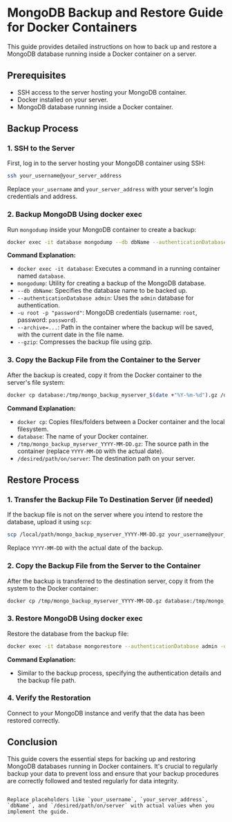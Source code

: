 # MongoDB Backup and Restore Guide for Docker Containers

This guide provides detailed instructions on how to back up and restore a MongoDB database running inside a Docker container on a server.

## Prerequisites

- SSH access to the server hosting your MongoDB container.
- Docker installed on your server.
- MongoDB database running inside a Docker container.

## Backup Process

### 1. SSH to the Server

First, log in to the server hosting your MongoDB container using SSH:

```bash
ssh your_username@your_server_address
```

Replace `your_username` and `your_server_address` with your server's login credentials and address.

### 2. Backup MongoDB Using docker exec

Run `mongodump` inside your MongoDB container to create a backup:

```bash
docker exec -it database mongodump --db dbName --authenticationDatabase admin -u root -p "password" --archive=/tmp/mongo_backup_myserver_$(date +"%Y-%m-%d").gz --gzip
```

**Command Explanation:**

- `docker exec -it database`: Executes a command in a running container named `database`.
- `mongodump`: Utility for creating a backup of the MongoDB database.
- `--db dbName`: Specifies the database name to be backed up.
- `--authenticationDatabase admin`: Uses the `admin` database for authentication.
- `-u root -p "password"`: MongoDB credentials (username: `root`, password: `password`).
- `--archive=...`: Path in the container where the backup will be saved, with the current date in the file name.
- `--gzip`: Compresses the backup file using gzip.

### 3. Copy the Backup File from the Container to the Server

After the backup is created, copy it from the Docker container to the server's file system:

```bash
docker cp database:/tmp/mongo_backup_myserver_$(date +"%Y-%m-%d").gz /desired/path/on/server
```

**Command Explanation:**

- `docker cp`: Copies files/folders between a Docker container and the local filesystem.
- `database`: The name of your Docker container.
- `/tmp/mongo_backup_myserver_YYYY-MM-DD.gz`: The source path in the container (replace `YYYY-MM-DD` with the actual date).
- `/desired/path/on/server`: The destination path on your server.

## Restore Process

### 1. Transfer the Backup File To Destination Server (if needed)

If the backup file is not on the server where you intend to restore the database, upload it using `scp`:

```bash
scp /local/path/mongo_backup_myserver_YYYY-MM-DD.gz your_username@your_server_address:/tmp
```

Replace `YYYY-MM-DD` with the actual date of the backup.

### 2. Copy the Backup File from the Server to the Container

After the backup is transferred to the destination server, copy it from the system to the Docker container:

```bash
docker cp /tmp/mongo_backup_myserver_YYYY-MM-DD.gz database:/tmp/mongo_backup_myserver_YYYY-MM-DD.gz
```

### 3. Restore MongoDB Using docker exec

Restore the database from the backup file:

```bash
docker exec -it database mongorestore --authenticationDatabase admin -u root -p "password" --archive=/tmp/mongo_backup_myserver_YYYY-MM-DD.gz --gzip
```

**Command Explanation:**

- Similar to the backup process, specifying the authentication details and the backup file path.

### 4. Verify the Restoration

Connect to your MongoDB instance and verify that the data has been restored correctly.

## Conclusion

This guide covers the essential steps for backing up and restoring MongoDB databases running in Docker containers. It's crucial to regularly backup your data to prevent loss and ensure that your backup procedures are correctly followed and tested regularly for data integrity.

```

Replace placeholders like `your_username`, `your_server_address`, `dbName`, and `/desired/path/on/server` with actual values when you implement the guide.
